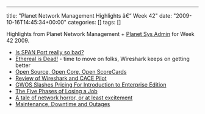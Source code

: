 ---
title: "Planet Network Management Highlights â€“ Week 42"
date: "2009-10-16T14:45:34+00:00"
categories: []
tags: []

Highlights from Planet Network Management + <a href="http://planetsysadmin.com/">Planet Sys Admin</a> for Week 42 2009.
<ul>
	<li><a href="http://www.lovemytool.com/blog/2009/10/is-span-port-really-so-bad-by-chris-greer.html">Is SPAN Port really so bad?</a></li>
	<li><a href="http://laurachappell.blogspot.com/2009/08/gerald-combs-created-ethereal-over-11.html">Ethereal is Dead!</a> - time to move on folks, Wireshark keeps on getting better</li>
	<li><a href="http://www.krisbuytaert.be/blog/open-source-open-core-open-scorecards">Open Source, Open Core, Open ScoreCards</a></li>
	<li><a href="http://www.lovemytool.com/blog/2009/10/review_of_wireshark_and_cace_pilot_by_joke_snelders.html">Review of Wireshark and CACE Pilot</a></li>
	<li><a href="http://www.groundworkopensource.com/blog/?p=147">GWOS Slashes Pricing For Introduction to Enterprise Edition</a></li>
	<li><a href="http://www.lovemytool.com/blog/2009/10/the_five_phases_of_losing_a_job_by_paul_w_smith.html">The Five Phases of Losing a Job</a></li>
	<li><a href="http://utcc.utoronto.ca/%7Ecks/space/blog/sysadmin/SwitchedHorror">A tale of network horror, or at least excitement</a></li>
	<li><a href="http://lastinfirstout.blogspot.com/2009/10/maintenance-downtime-and-outages.html">Maintenance, Downtime and Outages</a></li>
</ul>
